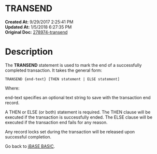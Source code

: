 # TRANSEND

**Created At:** 9/29/2017 2:25:41 PM  
**Updated At:** 1/5/2018 6:27:35 PM  
**Original Doc:** [278974-transend](https://docs.jbase.com/36868-jbase-basic/278974-transend)  


# Description

The **TRANSEND** statement is used to mark the end of a successfully completed transaction. It takes the general form:

```
TRANSEND {end-text} [THEN statement | ELSE statement]
```

Where:

end-text specifies an optional text string to save with the transaction end record.

A THEN or ELSE (or both) statement is required. The THEN clause will be executed if the transaction is successfully ended. The ELSE clause will be executed if the transaction end fails for any reason.

Any record locks set during the transaction will be released upon successful completion.



Go back to [jBASE BASIC](263498-jbase-basic).
